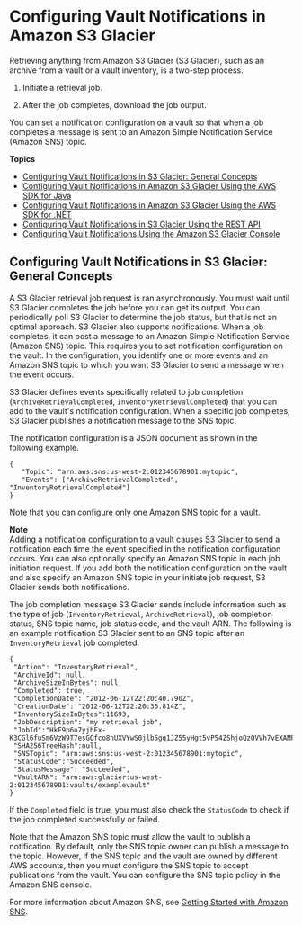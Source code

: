 # Configuring Vault Notifications in Amazon S3 Glacier<a name="configuring-notifications"></a>

Retrieving anything from Amazon S3 Glacier \(S3 Glacier\), such as an archive from a vault or a vault inventory, is a two\-step process\. 

1. Initiate a retrieval job\. 

1. After the job completes, download the job output\. 

You can set a notification configuration on a vault so that when a job completes a message is sent to an Amazon Simple Notification Service \(Amazon SNS\) topic\. 

**Topics**
+ [Configuring Vault Notifications in S3 Glacier: General Concepts](#configuring-notifications.general)
+ [Configuring Vault Notifications in Amazon S3 Glacier Using the AWS SDK for Java](configuring-notifications-sdk-java.md)
+ [Configuring Vault Notifications in Amazon S3 Glacier Using the AWS SDK for \.NET](configuring-notifications-sdk-dotnet.md)
+ [Configuring Vault Notifications in S3 Glacier Using the REST API](configuring-notifications-rest-api.md)
+ [Configuring Vault Notifications Using the Amazon S3 Glacier Console](configuring-notifications-console.md)

## Configuring Vault Notifications in S3 Glacier: General Concepts<a name="configuring-notifications.general"></a>

A S3 Glacier retrieval job request is ran asynchronously\. You must wait until S3 Glacier completes the job before you can get its output\. You can periodically poll S3 Glacier to determine the job status, but that is not an optimal approach\. S3 Glacier also supports notifications\. When a job completes, it can post a message to an Amazon Simple Notification Service \(Amazon SNS\) topic\. This requires you to set notification configuration on the vault\. In the configuration, you identify one or more events and an Amazon SNS topic to which you want S3 Glacier to send a message when the event occurs\. 

S3 Glacier defines events specifically related to job completion \(`ArchiveRetrievalCompleted`, `InventoryRetrievalCompleted`\) that you can add to the vault's notification configuration\. When a specific job completes, S3 Glacier publishes a notification message to the SNS topic\.

 The notification configuration is a JSON document as shown in the following example\. 

```
{    
   "Topic": "arn:aws:sns:us-west-2:012345678901:mytopic",    
   "Events": ["ArchiveRetrievalCompleted", "InventoryRetrievalCompleted"] 
}
```

Note that you can configure only one Amazon SNS topic for a vault\. 

**Note**  
Adding a notification configuration to a vault causes S3 Glacier to send a notification each time the event specified in the notification configuration occurs\. You can also optionally specify an Amazon SNS topic in each job initiation request\. If you add both the notification configuration on the vault and also specify an Amazon SNS topic in your initiate job request, S3 Glacier sends both notifications\. 

The job completion message S3 Glacier sends include information such as the type of job \(`InventoryRetrieval`, `ArchiveRetrieval`\), job completion status, SNS topic name, job status code, and the vault ARN\. The following is an example notification S3 Glacier sent to an SNS topic after an `InventoryRetrieval` job completed\. 

```
{
 "Action": "InventoryRetrieval",
 "ArchiveId": null,
 "ArchiveSizeInBytes": null,
 "Completed": true,
 "CompletionDate": "2012-06-12T22:20:40.790Z",
 "CreationDate": "2012-06-12T22:20:36.814Z",
 "InventorySizeInBytes":11693,
 "JobDescription": "my retrieval job",
 "JobId":"HkF9p6o7yjhFx-K3CGl6fuSm6VzW9T7esGQfco8nUXVYwS0jlb5gq1JZ55yHgt5vP54ZShjoQzQVVh7vEXAMPLEjobID",
 "SHA256TreeHash":null,
 "SNSTopic": "arn:aws:sns:us-west-2:012345678901:mytopic",
 "StatusCode":"Succeeded",
 "StatusMessage": "Succeeded",
 "VaultARN": "arn:aws:glacier:us-west-2:012345678901:vaults/examplevault"
}
```

If the `Completed` field is true, you must also check the `StatusCode` to check if the job completed successfully or failed\. 

Note that the Amazon SNS topic must allow the vault to publish a notification\. By default, only the SNS topic owner can publish a message to the topic\. However, if the SNS topic and the vault are owned by different AWS accounts, then you must configure the SNS topic to accept publications from the vault\. You can configure the SNS topic policy in the Amazon SNS console\.  

For more information about Amazon SNS, see [Getting Started with Amazon SNS](https://docs.aws.amazon.com/sns/latest/gsg/Welcome.html)\.